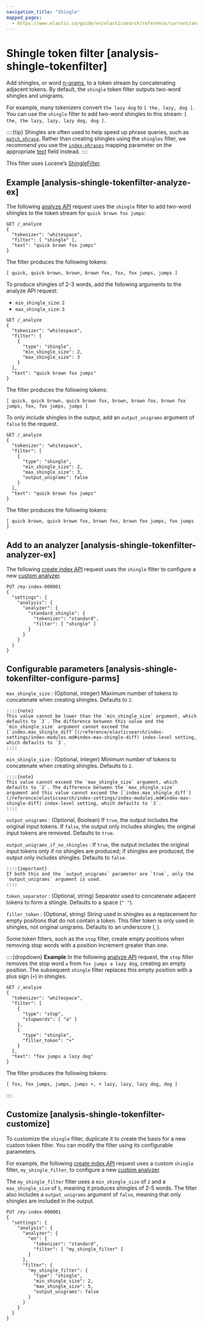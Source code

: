 ```yaml
---
navigation_title: "Shingle"
mapped_pages:
  - https://www.elastic.co/guide/en/elasticsearch/reference/current/analysis-shingle-tokenfilter.html
---
```


# Shingle token filter [analysis-shingle-tokenfilter]


Add shingles, or word [n-grams](https://en.wikipedia.org/wiki/N-gram), to a token stream by concatenating adjacent tokens. By default, the `shingle` token filter outputs two-word shingles and unigrams.

For example, many tokenizers convert `the lazy dog` to `[ the, lazy, dog ]`. You can use the `shingle` filter to add two-word shingles to this stream: `[ the, the lazy, lazy, lazy dog, dog ]`.

::::{tip}
Shingles are often used to help speed up phrase queries, such as [`match_phrase`](/reference/query-languages/query-dsl-match-query-phrase.md). Rather than creating shingles using the `shingles` filter, we recommend you use the [`index-phrases`](/reference/elasticsearch/mapping-reference/index-phrases.md) mapping parameter on the appropriate [text](/reference/elasticsearch/mapping-reference/text.md) field instead.
::::


This filter uses Lucene’s [ShingleFilter](https://lucene.apache.org/core/10_0_0/analysis/common/org/apache/lucene/analysis/shingle/ShingleFilter.md).

## Example [analysis-shingle-tokenfilter-analyze-ex]

The following [analyze API](https://www.elastic.co/docs/api/doc/elasticsearch/operation/operation-indices-analyze) request uses the `shingle` filter to add two-word shingles to the token stream for `quick brown fox jumps`:

```console
GET /_analyze
{
  "tokenizer": "whitespace",
  "filter": [ "shingle" ],
  "text": "quick brown fox jumps"
}
```

The filter produces the following tokens:

```text
[ quick, quick brown, brown, brown fox, fox, fox jumps, jumps ]
```

To produce shingles of 2-3 words, add the following arguments to the analyze API request:

* `min_shingle_size`: `2`
* `max_shingle_size`: `3`

```console
GET /_analyze
{
  "tokenizer": "whitespace",
  "filter": [
    {
      "type": "shingle",
      "min_shingle_size": 2,
      "max_shingle_size": 3
    }
  ],
  "text": "quick brown fox jumps"
}
```

The filter produces the following tokens:

```text
[ quick, quick brown, quick brown fox, brown, brown fox, brown fox jumps, fox, fox jumps, jumps ]
```

To only include shingles in the output, add an `output_unigrams` argument of `false` to the request.

```console
GET /_analyze
{
  "tokenizer": "whitespace",
  "filter": [
    {
      "type": "shingle",
      "min_shingle_size": 2,
      "max_shingle_size": 3,
      "output_unigrams": false
    }
  ],
  "text": "quick brown fox jumps"
}
```

The filter produces the following tokens:

```text
[ quick brown, quick brown fox, brown fox, brown fox jumps, fox jumps ]
```


## Add to an analyzer [analysis-shingle-tokenfilter-analyzer-ex]

The following [create index API](https://www.elastic.co/docs/api/doc/elasticsearch/operation/operation-indices-create) request uses the `shingle` filter to configure a new [custom analyzer](docs-content://manage-data/data-store/text-analysis/create-custom-analyzer.md).

```console
PUT /my-index-000001
{
  "settings": {
    "analysis": {
      "analyzer": {
        "standard_shingle": {
          "tokenizer": "standard",
          "filter": [ "shingle" ]
        }
      }
    }
  }
}
```


## Configurable parameters [analysis-shingle-tokenfilter-configure-parms]

`max_shingle_size`
:   (Optional, integer) Maximum number of tokens to concatenate when creating shingles. Defaults to `2`.

    ::::{note}
    This value cannot be lower than the `min_shingle_size` argument, which defaults to `2`. The difference between this value and the `min_shingle_size` argument cannot exceed the [`index.max_shingle_diff`](/reference/elasticsearch/index-settings/index-modules.md#index-max-shingle-diff) index-level setting, which defaults to `3`.
    ::::


`min_shingle_size`
:   (Optional, integer) Minimum number of tokens to concatenate when creating shingles. Defaults to `2`.

    ::::{note}
    This value cannot exceed the `max_shingle_size` argument, which defaults to `2`. The difference between the `max_shingle_size` argument and this value cannot exceed the [`index.max_shingle_diff`](/reference/elasticsearch/index-settings/index-modules.md#index-max-shingle-diff) index-level setting, which defaults to `3`.
    ::::


`output_unigrams`
:   (Optional, Boolean) If `true`, the output includes the original input tokens. If `false`, the output only includes shingles; the original input tokens are removed. Defaults to `true`.

`output_unigrams_if_no_shingles`
:   If `true`, the output includes the original input tokens only if no shingles are produced; if shingles are produced, the output only includes shingles. Defaults to `false`.

    ::::{important}
    If both this and the `output_unigrams` parameter are `true`, only the `output_unigrams` argument is used.
    ::::


`token_separator`
:   (Optional, string) Separator used to concatenate adjacent tokens to form a shingle. Defaults to a space (`" "`).

`filler_token`
:   (Optional, string) String used in shingles as a replacement for empty positions that do not contain a token. This filler token is only used in shingles, not original unigrams. Defaults to an underscore (`_`).

Some token filters, such as the `stop` filter, create empty positions when removing stop words with a position increment greater than one.

::::{dropdown} **Example**
In the following [analyze API](https://www.elastic.co/docs/api/doc/elasticsearch/operation/operation-indices-analyze) request, the `stop` filter removes the stop word `a` from `fox jumps a lazy dog`, creating an empty position. The subsequent `shingle` filter replaces this empty position with a plus sign (`+`) in shingles.

```console
GET /_analyze
{
  "tokenizer": "whitespace",
  "filter": [
    {
      "type": "stop",
      "stopwords": [ "a" ]
    },
    {
      "type": "shingle",
      "filler_token": "+"
    }
  ],
  "text": "fox jumps a lazy dog"
}
```

The filter produces the following tokens:

```text
[ fox, fox jumps, jumps, jumps +, + lazy, lazy, lazy dog, dog ]
```

::::




## Customize [analysis-shingle-tokenfilter-customize]

To customize the `shingle` filter, duplicate it to create the basis for a new custom token filter. You can modify the filter using its configurable parameters.

For example, the following [create index API](https://www.elastic.co/docs/api/doc/elasticsearch/operation/operation-indices-create) request uses a custom `shingle` filter, `my_shingle_filter`, to configure a new [custom analyzer](docs-content://manage-data/data-store/text-analysis/create-custom-analyzer.md).

The `my_shingle_filter` filter uses a `min_shingle_size` of `2` and a `max_shingle_size` of `5`, meaning it produces shingles of 2-5 words. The filter also includes a `output_unigrams` argument of `false`, meaning that only shingles are included in the output.

```console
PUT /my-index-000001
{
  "settings": {
    "analysis": {
      "analyzer": {
        "en": {
          "tokenizer": "standard",
          "filter": [ "my_shingle_filter" ]
        }
      },
      "filter": {
        "my_shingle_filter": {
          "type": "shingle",
          "min_shingle_size": 2,
          "max_shingle_size": 5,
          "output_unigrams": false
        }
      }
    }
  }
}
```


